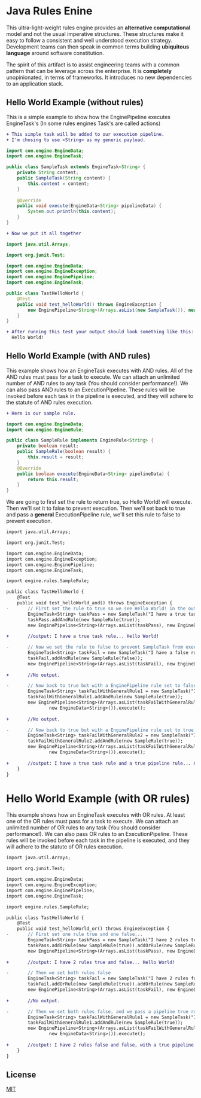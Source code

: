 # Java Rules Enine

This ultra-light-weight rules engine provides an **alternative computational** model and not the usual imperative structures. These structures make it easy to follow a consistent and well understood execution strategy. Development teams can then speak in common terms building **ubiquitous language** around software constitution.

The spirit of this artifact is to assist engineering teams with a common pattern that can be leverage across the enterprise. It is **completely** unopinionated, in terms of frameworks. It introduces no new dependencies to an application stack.


## Hello World Example (without rules)

This is a simple example to show how the EnginePipeline executes EngineTask's 
(In some rules engines Task's are called actions)

```diff
+ This simple task will be added to our execution pipeline.
+ I'm chosing to use <String> as my generic payload.
```
```java
import com.engine.EngineData;
import com.engine.EngineTask;

public class SampleTask extends EngineTask<String> {
	private String content;
	public SampleTask(String content) {
		this.content = content;
	}
	
	@Override
	public void execute(EngineData<String> pipelineData) {
		System.out.println(this.content);
	}
}
```
```diff
+ Now we put it all together
```
```java
import java.util.Arrays;

import org.junit.Test;

import com.engine.EngineData;
import com.engine.EngineException;
import com.engine.EnginePipeline;
import com.engine.EngineTask;

public class TastHelloWorld {
	@Test
	public void test_helloWorld() throws EngineException {
		new EnginePipeline<String>(Arrays.asList(new SampleTask()), new EngineData<String>()).execute();
	}
}
```
```diff
+ After running this test your output should look something like this:
  Hello World!
```

## Hello World Example (with AND rules)

This example shows how an EngineTask executes with AND rules. All of the AND rules must pass for a task to execute. We can attach an unlimited number of AND rules to any task (You should consider performance!). We can also pass AND rules to an ExecutionPipeline. These rules will be invoked before each task in the pipeline is executed, and they will adhere to the statute of AND rules execution. 

```diff
+ Here is our sample rule.
```
```java
import com.engine.EngineData;
import com.engine.EngineRule;

public class SampleRule implements EngineRule<String> {
	private boolean result;
	public SampleRule(boolean result) {
		this.result = result;
	}
	@Override
	public boolean execute(EngineData<String> pipelineData) {
		return this.result;
	}
}
```
We are going to first set the rule to return true, so Hello World! will execute. Then we'll set it to false to prevent execution. Then we'll set back to true and pass a **general** ExecutionPipeline rule, we'll set this rule to false to prevent execution.
```diff
import java.util.Arrays;

import org.junit.Test;

import com.engine.EngineData;
import com.engine.EngineException;
import com.engine.EnginePipeline;
import com.engine.EngineTask;

import engine.rules.SampleRule;

public class TastHelloWorld {
	@Test
	public void test_helloWorld_and() throws EngineException {
-		// First set the rule to true so we see Hello World! in the out put.
		EngineTask<String> taskPass = new SampleTask("I have a true task rule... Hello World!");
		taskPass.addAndRule(new SampleRule(true));
		new EnginePipeline<String>(Arrays.asList(taskPass), new EngineData<String>()).execute();
		
+		//output: I have a true task rule... Hello World!

-		// Now we set the rule to false to prevent SampleTask from execution.
		EngineTask<String> taskFail = new SampleTask("I have a false rule...");
		taskFail.addAndRule(new SampleRule(false));
		new EnginePipeline<String>(Arrays.asList(taskFail), new EngineData<String>()).execute();
		
+		//No output.

-		// Now back to true but with a EnginePipeline rule set to false.
		EngineTask<String> taskFailWithGeneralRule1 = new SampleTask("I have a true task rule but a false pipeline rule...");
		taskFailWithGeneralRule1.addAndRule(new SampleRule(true));
		new EnginePipeline<String>(Arrays.asList(taskFailWithGeneralRule1), null, Arrays.asList(new SampleRule(false)),
				new EngineData<String>()).execute();
		
+		//No output.

-		// Now back to true but with a EnginePipeline rule set to true.
		EngineTask<String> taskFailWithGeneralRule2 = new SampleTask("I have a true task rule and a true pipeline rule... Hello World!");
		taskFailWithGeneralRule2.addAndRule(new SampleRule(true));
		new EnginePipeline<String>(Arrays.asList(taskFailWithGeneralRule2), null, Arrays.asList(new SampleRule(true)),
				new EngineData<String>()).execute();
		
+		//output: I have a true task rule and a true pipeline rule... Hello World!
	}
}
```
# Hello World Example (with OR rules)
This example shows how an EngineTask executes with OR rules. At least one of the OR rules must pass for a task to execute. We can attach an unlimited number of OR rules to any task (You should consider performance!). We can also pass OR rules to an ExecutionPipeline. These rules will be invoked before each task in the pipeline is executed, and they will adhere to the statute of OR rules execution.

```diff
import java.util.Arrays;

import org.junit.Test;

import com.engine.EngineData;
import com.engine.EngineException;
import com.engine.EnginePipeline;
import com.engine.EngineTask;

import engine.rules.SampleRule;

public class TastHelloWorld {
	@Test
	public void test_helloWorld_or() throws EngineException {
-		// First set one rule true and one false...
		EngineTask<String> taskPass = new SampleTask("I have 2 rules true and false... Hello World!");
		taskPass.addOrRule(new SampleRule(true)).addOrRule(new SampleRule(true));
		new EnginePipeline<String>(Arrays.asList(taskPass), new EngineData<String>()).execute();
		
+		//output: I have 2 rules true and false... Hello World!

-		// Then we set both rules false
		EngineTask<String> taskFail = new SampleTask("I have 2 rules false and false... Hello World!");
		taskFail.addOrRule(new SampleRule(true)).addOrRule(new SampleRule(false));
		new EnginePipeline<String>(Arrays.asList(taskFail), new EngineData<String>()).execute();
		
+		//No output.

-		// Then we set both rules false, and we pass a pipeline true rule...
		EngineTask<String> taskFailWithGeneralRule1 = new SampleTask("I have 2 rules false and false, with a true pipeline rule... Hello World!");
		taskFailWithGeneralRule1.addAndRule(new SampleRule(true));
		new EnginePipeline<String>(Arrays.asList(taskFailWithGeneralRule1), Arrays.asList(new SampleRule(true)), null,
				new EngineData<String>()).execute();
		
+		//output: I have 2 rules false and false, with a true pipeline rule... Hello World!
	}
}
```

## License
[MIT](https://choosealicense.com/licenses/mit/)